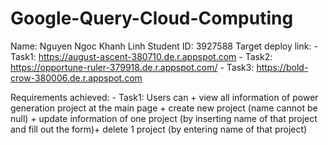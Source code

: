 # Google-Query-Cloud-Computing
Name: Nguyen Ngoc Khanh Linh
Student ID: 3927588
Target deploy link:
    - Task1: https://august-ascent-380710.de.r.appspot.com
    - Task2: https://opportune-ruler-379918.de.r.appspot.com/
    - Task3: https://bold-crow-380006.de.r.appspot.com

Requirements achieved:
    - Task1: Users can
        + view all information of power generation project at the main page
        + create new project (name cannot be null)
        + update information of one project (by inserting name of that project and fill out the form)+ delete 1 project (by entering name of that project)
